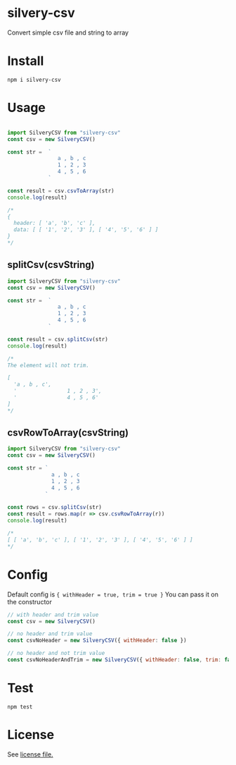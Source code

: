 # silvery-csv
Convert simple csv file and string to array

# Install
````
npm i silvery-csv
````

# Usage

````javascript

import SilveryCSV from "silvery-csv"
const csv = new SilveryCSV()

const str =  `
                a , b , c
                1 , 2 , 3
                4 , 5 , 6
             `

const result = csv.csvToArray(str)
console.log(result)

/*
{
  header: [ 'a', 'b', 'c' ],
  data: [ [ '1', '2', '3' ], [ '4', '5', '6' ] ]
}
*/

````

## splitCsv(csvString)


````javascript
import SilveryCSV from "silvery-csv"
const csv = new SilveryCSV()

const str =  `
                a , b , c
                1 , 2 , 3
                4 , 5 , 6
             `

const result = csv.splitCsv(str)
console.log(result)

/*
The element will not trim.

[
  'a , b , c',
  '                1 , 2 , 3',
  '                4 , 5 , 6'
]
*/

````

## csvRowToArray(csvString) 

````javascript
import SilveryCSV from "silvery-csv"
const csv = new SilveryCSV()

const str = `
              a , b , c
              1 , 2 , 3
              4 , 5 , 6
            `
            
const rows = csv.splitCsv(str)
const result = rows.map(r => csv.csvRowToArray(r))
console.log(result)

/*
[ [ 'a', 'b', 'c' ], [ '1', '2', '3' ], [ '4', '5', '6' ] ]
*/
````

# Config
Default config is `{ withHeader = true, trim = true }`
You can pass it on the constructor

````javascript
// with header and trim value
const csv = new SilveryCSV()

// no header and trim value
const csvNoHeader = new SilveryCSV({ withHeader: false })

// no header and not trim value
const csvNoHeaderAndTrim = new SilveryCSV({ withHeader: false, trim: false })
````

# Test

````
npm test
````

# License

See [license file.](https://github.com/silveryiris/cache-that/blob/master/LICENSE)

